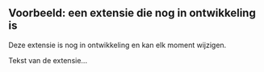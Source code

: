 ## Voorbeeld: een extensie die nog in ontwikkeling is

<p class='warning'>Deze extensie is nog in ontwikkeling en kan elk moment wijzigen.</p>

Tekst van de extensie...